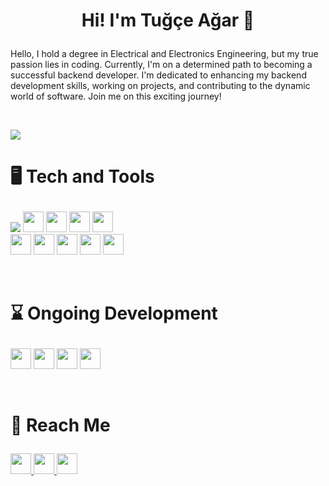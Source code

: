 # <p align="center">Hi! I'm Tuğçe Ağar :wave: </p>

<p>Hello, I hold a degree in Electrical and Electronics Engineering, but my true passion lies in coding. Currently, I'm on a determined path to becoming a successful backend developer.
I'm dedicated to enhancing my backend development skills, working on projects, and contributing to the dynamic world of software. Join me on this exciting journey!
</p>
<br/>

![](https://i.giphy.com/eDDrmbtY0aSAII8ffT.webp)
<br/>

# <p align="left"> 🖥️ Tech and Tools </p>


<p style="text-align: left; align-items: left">
<a>
 <img src='https://img.shields.io/badge/Java-ED8B00?style=for-the-badge&logo=java&logoColor=white' />
</a>
<a>
<img height = "33" width = "33" src = "https://cdn.simpleicons.org/springboot">
</a>
<a>
<img height = "33" weight = "33" src = "https://cdn.simpleicons.org/spring">
</a>
<a>
<img height = "33" width = "33" src = "https://cdn.simpleicons.org/postgresql">
</a>
<a>
<img height = "33" width = "33" src = "https://cdn.simpleicons.org/mysql">
</a>
<br/>

<a>
<img height = "33" width = "33" src = "https://cdn.simpleicons.org/intellijidea">
</a>
<a>
<img height = "33" width = "33" src = "https://cdn.simpleicons.org/eclipseide/darkpurple ">
</a>
<a>
<img height = "33" width = "33" src = "https://cdn.simpleicons.org/postman">
</a>
<a>
<img height = "33" width = "33" src = "https://cdn.simpleicons.org/visualstudiocode">
</a>
<a>
<img height = "33" width = "33" src = "https://cdn.simpleicons.org/DBeaver">
</a>
</p>
<br/>

# <p align="left"> ⌛ Ongoing Development </p>

<p style="text-align: left; align-items: left">
<a>
<img height = "33" width = "33" src = "https://cdn.simpleicons.org/docker">
</a>
<a>
<img height = "33" width = "33" src = "https://cdn.simpleicons.org/javascript">
</a>
<a>
<img height = "33" width = "33" src = "https://cdn.simpleicons.org/html5">
</a>
<a>
<img height = "33" width = "33" src = "https://cdn.simpleicons.org/css3">
</a>
</p>
<br/>

# <p align="left"> 🤙 Reach Me </p>

<p style="text-align: left">
    </a>
    <a href='https://www.linkedin.com/in/tugce-agar/'>
    <img height="33" width="33" src="https://cdn.simpleicons.org/linkedin">
    </a>
      <a href='mailto: tugceagar@gmail.com'>
    <img height="33" width="33" src="https://cdn.simpleicons.org/icloud">
    </a>
    <a href='mailto: tugceeeagar@gmail.com'>
    <img height="33" width="33" src="https://cdn.simpleicons.org/gmail">
    </a>
</p>
<br/>



